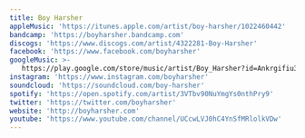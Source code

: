 ```yaml
---
title: Boy Harsher
appleMusic: 'https://itunes.apple.com/artist/boy-harsher/1022460442'
bandcamp: 'https://boyharsher.bandcamp.com'
discogs: 'https://www.discogs.com/artist/4322281-Boy-Harsher'
facebook: 'https://www.facebook.com/boyharsher'
googleMusic: >-
   https://play.google.com/store/music/artist/Boy_Harsher?id=Ankrgifiu3ixxupe3v37jy2b7f4
instagram: 'https://www.instagram.com/boyharsher'
soundcloud: 'https://soundcloud.com/boy-harsher'
spotify: 'https://open.spotify.com/artist/3VTbv90NuYmgYs0nthPry9'
twitter: 'https://twitter.com/boyharsher'
website: 'http://boyharsher.com'
youtube: 'https://www.youtube.com/channel/UCcwLVJ0hC4YnSfMRlolkVDw'
---
```

